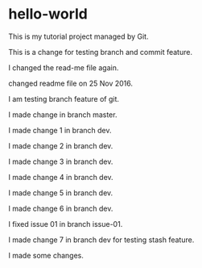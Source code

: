 # hello-world
This is my tutorial project managed by Git.

This is a change for testing branch and commit feature.

I changed the read-me file again.

changed readme file on 25 Nov 2016.

I am testing branch feature of git.

I made change in branch master.

I made change 1 in branch dev.

I made change 2 in branch dev.

I made change 3 in branch dev.

I made change 4 in branch dev.

I made change 5 in branch dev.

I made change 6 in branch dev.

I fixed issue 01 in branch issue-01.

I made change 7 in branch dev for testing stash feature.

I made some changes.